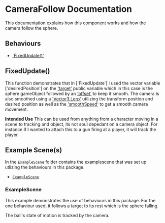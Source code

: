 ﻿# CameraFollow Documentation

This documentation explains how this component works and how the camera follow the sphere.

## Behaviours
- ['FixedUpdate()']


## FixedUpdate()

This function demonstrates that in ['FixedUpdate'] I used the vector variable ['desiredPosition'] on the ['target'] public variable which in this case is the sphere gameObject followed by an ['offset'] to keep it smooth. The camera is also smoothed using a ['Vector3.Lerp'] utilizing the transform position and desired position as well as the ['smoothSpeed'] to get a smooth camera movement.

**Intended Use**
This can be used from anything from a character moving in a scene to tracking and object, its not soul depedant on a camera object. For instance if I wanted to attach this to a gun firing at a player, it will track the player.

## Example Scene(s)

In the `ExampleScene` folder contains the examplescene that was set up utlizing the behaviours in this package.

- [`ExampleScene`]

### ExampleScene

This example demonstrates the use of behaviours in this package. For the one behaviour used, it follows a target to its rest which is the sphere falling.

The ball's state of motion is tracked by the camera.



[`ExampleScene`]: #ExampleScene

['FixedUpdate()']: https://docs.unity3d.com/ScriptReference/PlayerLoop.FixedUpdate.html
['target']: https://docs.unity3d.com/ScriptReference/GraphicsBuffer.Target.html
['offset']: #offset
['smoothSpeed']: #smoothSpeed
['Vector3.Lerp']: https://docs.unity3d.com/ScriptReference/Vector3.Lerp.html